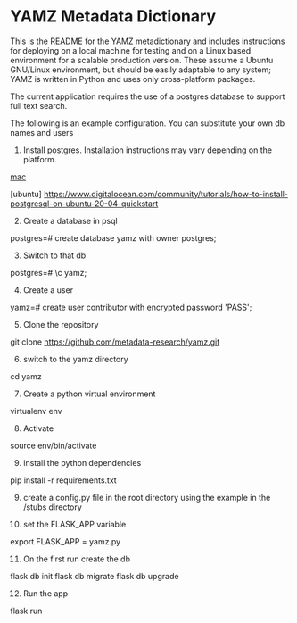 
# YAMZ Metadata Dictionary

This is the README for the YAMZ metadictionary and includes instructions for
deploying on a local machine for testing and on a Linux based environment for a
scalable production version. These assume a Ubuntu GNU/Linux environment, but
should be easily adaptable to any system; YAMZ is written in Python and uses
only cross-platform packages.

The current application requires the use of a postgres database to support full text search. 

The following is an example configuration. You can substitute your own db names and users


1. Install postgres. Installation instructions may vary depending on the platform.

[mac](https://www.postgresql.org/download/macosx/)

[ubuntu] https://www.digitalocean.com/community/tutorials/how-to-install-postgresql-on-ubuntu-20-04-quickstart

2. Create a database in psql
   
postgres=# create database yamz with owner postgres;


3. Switch to that db

postgres=# \c yamz;


4. Create a user
   
yamz=# create user contributor with encrypted password 'PASS';


5. Clone the repository

git clone https://github.com/metadata-research/yamz.git

6. switch to the yamz directory

cd yamz

7. Create a python virtual environment

virtualenv env

8. Activate

source env/bin/activate

9.  install the python dependencies

pip install -r requirements.txt


9.  create a config.py file in the root directory using the example in the /stubs directory

10. set the FLASK_APP variable

export FLASK_APP = yamz.py

11. On the first run create the db

flask db init
flask db migrate
flask db upgrade

12. Run the app

flask run
